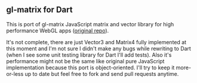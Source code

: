 ## gl-matrix for Dart

This is port of gl-matrix JavaScript matrix and vector library for high performance WebGL apps ([original repo](https://github.com/toji/gl-matrix)).

It's not complete, there are just Vector3 and Matrix4 fully implemented at this moment and I'm not sure I didn't make any bugs while rewriting to Dart (when I see some unit testing library for Dart I'll add tests).
Also it's performance might not be the same like original pure JavaScript implementation because this port is object-oriented. I'll try to keep it more-or-less up to date but feel free to fork and send pull requests anytime.

